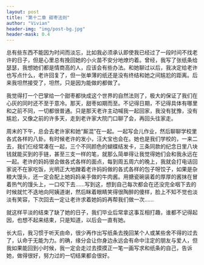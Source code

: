 ```yaml
---
layout: post
title: "第十二章 甜枣法则"
author: "Vivian"
header-img: "img/post-bg.jpg"
header-mask: 0.4
---
```


总有些东西不能因为时间而淡忘，比如我必须承认即使我已经过了一段时间不找老许的日子，但是心里总有挽回她的小火苗不安分地燎灼着。曾经，我写了张纸条给瑟瑟，我想她们都是情商高的人，应该会有些办法。和她聊过以后，我决定给老许也写点什么，老许回复了，但一张单薄的纸还是没有终结和她之间尴尬的距离。后来我坦然接受了，坦然，只是因为能做的都做了。

我觉得打一个巴掌给一个甜枣都快成这个世界的自然法则了，极大的保证了我们在心灰的同时还不至于意冷。那天，甜枣如期而至。不记得日期，不记得具体有哪里和之前不同，一切都很普通。只是那天老许主动喊我一起回家，我没有犹豫，没有尴尬，又像之前的许多天，走到老许家大院门口聊了会，再回头往家走。

周末的下午，总会去老许家和她“厮混”在一起。一起写会儿作业，然后聊聊学校里各式各样的八卦。有时候老许的发小，汪大宝也会在。她也是我们学校的，一来二去，我们仨经常凑在一起，三个不同颜色的蝴蝶结发卡，三条同款的纪念日里八块钱就能买到的手链，甚至三支一样的笔，就那么简单得让我觉得她们会和我永远在一起。老许的妈妈很会做各式各样的面点，每到周五周六的晚上，我就会打电话回家说不在家吃饭，光明正大地蹭着老许妈妈做的各式各样的包子呀饺子，如果是杂粮大馒头，还一定会配上她妈妈亲手做的牛肉酱。用搪瓷碗装着的厚厚的酱抹在冒着热气的馒头上，一口咬下去......写到这，想到自己每次都会在还没完全咽下去的时候就忙不迭地向阿姨道谢，然后眯着眼睛笑得很陶醉的傻样，脸上不知不觉也淡淡有笑容，下次回去一定让老许求着她妈妈再帮我们做一次......

就这样平淡的结束了缺了她的日子，我们毕业后常拿这事互相打趣，谁都不记得起因，也想不起来结束，只是知道，以后会一直有她。

长大后，我习惯于听天由命，很少再作出写纸条去挽回某个人或某些舍不得的过去了，认命于无能为力。的确，缘分会让你身边永远会有命中注定的朋友与爱人，但我如果能回到小时候，我一定会走过去摸摸正一笔一画写求和纸条的自己，告诉她，做得很好，努力过的一切结果都会很好。